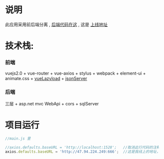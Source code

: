 # 说明
此应用采用前后端分离 , [后端代码在这](https://github.com/SeaBiscuit-Z/cookServer "asp.net webapi") , 这是 [上线地址](http://47.94.224.249/)

# 技术栈:

### 前端
vuejs2.0 + vue-router + vue-axios + stylus + webpack  + element-ui + animate.css + [vueLazyload](https://github.com/hilongjw/vue-lazyload)  +  [jsonServer](https://github.com/typicode/json-server)

### 后端
三层 + asp.net mvc WebApi + cors + sqlServer

# 项目运行

```Javascript
//main.js 里

//axios.defaults.baseURL = 'http://localhost:1528';   //取消此行代码的注释，将后面的路径改为后端后运行的路径
axios.defaults.baseURL = 'http://47.94.224.249:666';  //这是我线上的地址，把此行代码注释
```

